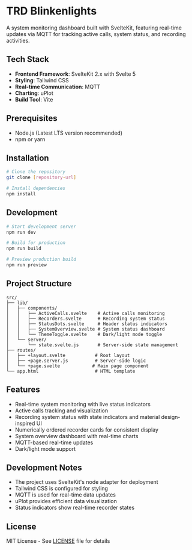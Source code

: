# TRD Blinkenlights

A system monitoring dashboard built with SvelteKit, featuring real-time updates via MQTT for tracking active calls, system status, and recording activities.

## Tech Stack

- **Frontend Framework**: SvelteKit 2.x with Svelte 5
- **Styling**: Tailwind CSS
- **Real-time Communication**: MQTT
- **Charting**: uPlot
- **Build Tool**: Vite

## Prerequisites

- Node.js (Latest LTS version recommended)
- npm or yarn

## Installation

```bash
# Clone the repository
git clone [repository-url]

# Install dependencies
npm install
```

## Development

```bash
# Start development server
npm run dev

# Build for production
npm run build

# Preview production build
npm run preview
```

## Project Structure

```
src/
├── lib/
│   ├── components/
│   │   ├── ActiveCalls.svelte    # Active calls monitoring
│   │   ├── Recorders.svelte      # Recording system status
│   │   ├── StatusDots.svelte     # Header status indicators
│   │   ├── SystemOverview.svelte # System status dashboard
│   │   └── ThemeToggle.svelte    # Dark/light mode toggle
│   └── server/
│       └── state.svelte.js       # Server-side state management
├── routes/
│   ├── +layout.svelte           # Root layout
│   ├── +page.server.js          # Server-side logic
│   └── +page.svelte            # Main page component
└── app.html                     # HTML template
```

## Features

- Real-time system monitoring with live status indicators
- Active calls tracking and visualization
- Recording system status with state indicators and material design-inspired UI
- Numerically ordered recorder cards for consistent display
- System overview dashboard with real-time charts
- MQTT-based real-time updates
- Dark/light mode support

## Development Notes

- The project uses SvelteKit's node adapter for deployment
- Tailwind CSS is configured for styling
- MQTT is used for real-time data updates
- uPlot provides efficient data visualization
- Status indicators show real-time recorder states

## License

MIT License - See [LICENSE](LICENSE) file for details
